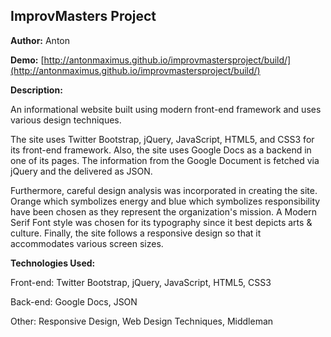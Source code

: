 ImprovMasters Project
---------------------



**Author:** Anton

**Demo:** [http://antonmaximus.github.io/improvmastersproject/build/](http://antonmaximus.github.io/improvmastersproject/build/)

**Description:**

An informational website built using modern front-end framework and uses various design techniques.

The site uses Twitter Bootstrap, jQuery, JavaScript, HTML5, and CSS3 for its front-end framework.  Also, the site uses Google Docs as a backend in one of its pages.  The information from the Google Document is fetched via  jQuery and the delivered as JSON. 

Furthermore, careful design analysis was incorporated in creating the site.  Orange which symbolizes energy and blue which symbolizes responsibility have been chosen as they represent the organization's mission.   A Modern Serif Font style was chosen for its typography since it best depicts arts & culture.  Finally, the site follows a responsive design so that it accommodates various screen sizes.  

**Technologies Used:**


Front-end: 
Twitter Bootstrap, jQuery, JavaScript, HTML5, CSS3

Back-end: 
Google Docs, JSON

Other:
Responsive Design, Web Design Techniques, Middleman

